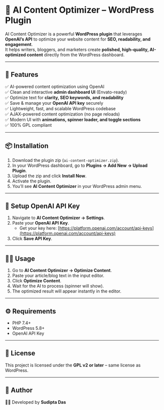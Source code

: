 # 🧠 AI Content Optimizer – WordPress Plugin  

AI Content Optimizer is a powerful **WordPress plugin** that leverages **OpenAI’s API** to optimize your website content for **SEO, readability, and engagement**.  
It helps writers, bloggers, and marketers create **polished, high-quality, AI-optimized content** directly from the WordPress dashboard.  

---

## 🚀 Features  

✅ AI-powered content optimization using OpenAI  
✅ Clean and interactive **admin dashboard UI** (Envato-ready)  
✅ Optimize text for **clarity, SEO keywords, and readability**  
✅ Save & manage your **OpenAI API key** securely  
✅ Lightweight, fast, and scalable WordPress codebase  
✅ AJAX-powered content optimization (no page reloads)  
✅ Modern UI with **animations, spinner loader, and toggle sections**  
✅ 100% GPL compliant  

---

## 📦 Installation  

1. Download the plugin zip (`ai-content-optimizer.zip`).  
2. In your WordPress dashboard, go to **Plugins → Add New → Upload Plugin**.  
3. Upload the zip and click **Install Now**.  
4. Activate the plugin.  
5. You’ll see **AI Content Optimizer** in your WordPress admin menu.  

---

## 🔑 Setup OpenAI API Key  

1. Navigate to **AI Content Optimizer → Settings**.  
2. Paste your **OpenAI API Key**.  
   - Get your key here: [https://platform.openai.com/account/api-keys](https://platform.openai.com/account/api-keys)  
3. Click **Save API Key**.  

---

## 🧑‍💻 Usage  

1. Go to **AI Content Optimizer → Optimize Content**.  
2. Paste your article/blog text in the input editor.  
3. Click **Optimize Content**.  
4. Wait for the AI to process (spinner will show).  
5. The optimized result will appear instantly in the editor.  


---

## ⚙️ Requirements  

- PHP 7.4+  
- WordPress 5.8+  
- OpenAI API Key  

---

## 📜 License  

This project is licensed under the **GPL v2 or later** – same license as WordPress.  

---


## 🌟 Author  

👨‍💻 Developed by **Sudipta Das**  

